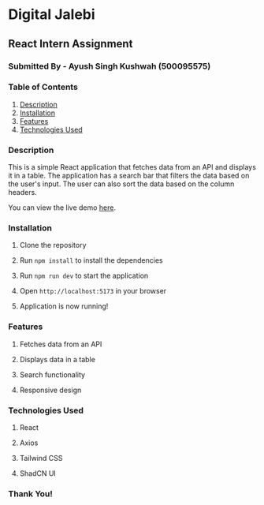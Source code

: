 # Digital Jalebi

## React Intern Assignment

### Submitted By - Ayush Singh Kushwah (500095575)

### Table of Contents

1. [Description](#description)
2. [Installation](#installation)
3. [Features](#features)
4. [Technologies Used](#technologies-used)

### Description

This is a simple React application that fetches data from an API and displays it in a table. The application has a search bar that filters the data based on the user's input. The user can also sort the data based on the column headers.

You can view the live demo [here](https://digitaljalebi.netlify.app/).

### Installation

1. Clone the repository

2. Run `npm install` to install the dependencies

3. Run `npm run dev` to start the application

4. Open `http://localhost:5173` in your browser

5. Application is now running!

### Features

1. Fetches data from an API

2. Displays data in a table
3. Search functionality
4. Responsive design

### Technologies Used

1. React

2. Axios
3. Tailwind CSS
4. ShadCN UI

### Thank You!